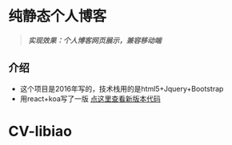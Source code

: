 # 纯静态个人博客
> ##### 实现效果：个人博客网页展示，兼容移动端
## 介绍
- 这个项目是2016年写的，技术栈用的是html5+Jquery+Bootstrap
- 用react+koa写了一版 [点这里查看新版本代码](https://github.com/Redspitee/blog) 


# CV-libiao
